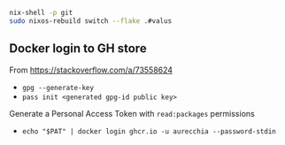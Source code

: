 

```sh
nix-shell -p git
sudo nixos-rebuild switch --flake .#valus
```

## Docker login to GH store

From https://stackoverflow.com/a/73558624

- `gpg --generate-key`
- `pass init <generated gpg-id public key>`

Generate a Personal Access Token with `read:packages` permissions

- `echo "$PAT" | docker login ghcr.io -u aurecchia --password-stdin`
